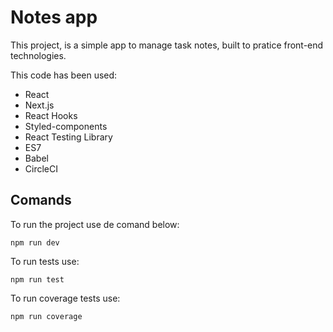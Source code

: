# Notes app

This project, is a simple app to manage task notes, built to pratice front-end technologies.

This code has been used:

- React
- Next.js
- React Hooks
- Styled-components
- React Testing Library
- ES7
- Babel
- CircleCI

## Comands

To run the project use de comand below:

`npm run dev`

To run tests use:

`npm run test`

To run coverage tests use:

`npm run coverage`